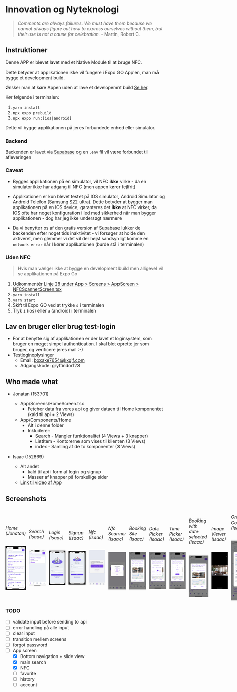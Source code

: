 # Innovation og Nyteknologi

> *Comments are always failures. We must have them because we cannot always figure out how to express ourselves without them, but their use is not a cause for celebration.* - Martin, Robert C.

## Instruktioner

Denne APP er blevet lavet med et Native Module til at bruge NFC.

Dette betyder at applikationen ikke vil fungere i Expo GO App'en, man må bygge et development build.

Ønsker man at køre Appen uden at lave et developemnt build [Se her](#uden-nfc).

Kør følgende i terminalen:

1. `yarn install`
2. `npx expo prebuild`
3. `npx expo run:[ios|android]`

Dette vil bygge applikationen på jeres forbundede enhed eller simulator. 

### Backend
Backenden er lavet via [Supabase](https://supabase.com/) og en `.env` fil vil være forbundet til afleveringen

### Caveat
- Bygges applikationen på en simulator, vil NFC **ikke** virke - da en simulator ikke har adgang til NFC (men appen kører fejlfrit)

- Applikationen er kun blevet testet på IOS simulator, Android Simulator og Android Telefon (Samsung S22 ultra). Dette betyder at bygger man applikationen på en IOS device, garanteres det **ikke** at NFC virker, da IOS ofte har noget konfiguration i led med sikkerhed når man bygger applikationen - dog har jeg ikke undersøgt nærmere

- Da vi benytter os af den gratis version af Supabase lukker de backenden efter noget tids inaktivitet - vi forsøger at holde den aktiveret, men glemmer vi det vil der højst sandsynligt komme en `network error` når I kører applikationen (burde stå i terminalen)


### Uden NFC
> Hvis man vælger ikke at bygge en development build men alligevel vil se applikationen på Expo Go
1. Udkommentér [Linje 28 under App > Screens > AppScreen > NFCScannerScreen.tsx](https://github.com/isimisi/innovation-ny-teknologi/blob/Exam/App/Screens/AppScreen/NFCScannerScreen.tsx#L28)
2. `yarn install`
3. `yarn start`
4. Skift til Expo GO ved at trykke `s` i terminalen
5. Tryk `i` (ios) eller `a` (android) i terminalen

## Lav en bruger eller brug test-login
- For at benytte sig af applikationen er der lavet et loginsystem, som bruger en meget simpel authentication. I skal blot oprette jer som bruger, og verificere jeres mail :-)
- Testloginoplysinger
  - Email: boxake7654@kxgif.com
  - Adgangskode: gryffindor123

## Who made what
- Jonatan (153701)
    - App/Screens/HomeScreen.tsx
        - Fetcher data fra vores api og giver dataen til Home komponentet (kald til api + 2 Views)
    - App/Components/Home
        - Alt i denne folder
        - Inkluderer:
            - Search - Mangler funktionalitet (4 Views + 3 knapper)
            - ListItem - Kontorerne som vises til klienten (3 Views)
            - index - Samling af de to komponenter (3 Views)


- Isaac (152869)
    - Alt andet
      - kald til api i form af login og signup
      - Masser af knapper på forskellige sider
  - <a href="https://youtu.be/DcRrCmX5lig" target="_blank">Link til video af App</a>

## Screenshots

<div style="display: flex; gap: 10px; width: 800px">
  <div style="display: flex; justify-content: center; align-items: center; flex-direction: column; max-width: 200px;">
    <h6>Home (Jonatan)</h6>
    <img src="./.github/assets/screenshots/Home.png" alt="Home" width="200px" />
  </div>

  <div style="display: flex; justify-content: center; align-items: center; flex-direction: column; max-width: 200px;">
    <h6>Search (Isaac)</h6>
    <img src="./.github/assets/screenshots/search.png" alt="Order Confirmation" width="200px" />
  </div>

  <div style="display: flex; justify-content: center; align-items: center; flex-direction: column; max-width: 200px;">
    <h6>Login (Isaac)</h6>
    <img src="./.github/assets/screenshots/Login.png" alt="Login" width="200px" />
  </div>

  <div style="display: flex; justify-content: center; align-items: center; flex-direction: column; max-width: 200px;">
    <h6>Signup (Isaac)</h6>
    <img src="./.github/assets/screenshots/Signup.png" alt="Signup" width="200px" />
  </div>

  <div style="display: flex; justify-content: center; align-items: center; flex-direction: column; max-width: 200px;">
    <h6>Nfc (Isaac)</h6>
    <img src="./.github/assets/screenshots/inital-nfc.png" alt="initial-nfc" width="200px" />
  </div>

  <div style="display: flex; justify-content: center; align-items: center; flex-direction: column; max-width: 200px;">
    <h6>Nfc Scanner (Isaac)</h6>
    <img src="./.github/assets/screenshots/nfc-scan.png" alt="Signup" width="200px" />
  </div>

  <div style="display: flex; justify-content: center; align-items: center; flex-direction: column; max-width: 200px;">
    <h6>Booking Site (Isaac)</h6>
    <img src="./.github/assets/screenshots/booking-site.png" alt="Booking Site" width="200px" />
  </div>

  <div style="display: flex; justify-content: center; align-items: center; flex-direction: column; max-width: 200px;">
    <h6>Date Picker (Isaac)</h6>
    <img src="./.github/assets/screenshots/date-picker.png" alt="Date Picker" width="200px" />
  </div>

  <div style="display: flex; justify-content: center; align-items: center; flex-direction: column; max-width: 200px;">
    <h6>Time Picker (Isaac)</h6>
    <img src="./.github/assets/screenshots/time-picker.png" alt="time Picker" width="200px" />
  </div>

  <div style="display: flex; justify-content: center; align-items: center; flex-direction: column; max-width: 200px;">
    <h6>Booking with date selected (Isaac)</h6>
    <img src="./.github/assets/screenshots/date-selected.png" alt="Booking With Date Selected" width="200px" />
  </div>

  <div style="display: flex; justify-content: center; align-items: center; flex-direction: column; max-width: 200px;">
    <h6>Image Viewer (Isaac)</h6>
    <img src="./.github/assets/screenshots/show-picture.png" alt="Image Viewer" width="200px" />
  </div>

  <div style="display: flex; justify-content: center; align-items: center; flex-direction: column; max-width: 200px;">
    <h6>Order Confirmation (Isaac)</h6>
    <img src="./.github/assets/screenshots/order-confirmation.png" alt="Order Confirmation" width="200px" />
  </div>

</div>




### TODO

- [ ] validate input before sending to api
- [ ] error handling på alle input
- [ ] clear input
- [ ] transition mellem screens
- [ ] forgot password
- [ ] App screen
    - [x] Bottom navigation + slide view
    - [x] main search
    - [x] NFC
    - [ ] favorite
    - [ ] history
    - [ ] account
